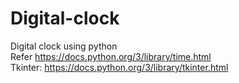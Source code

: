 # Digital-clock
Digital clock using python    
Refer https://docs.python.org/3/library/time.html    
Tkinter: https://docs.python.org/3/library/tkinter.html
